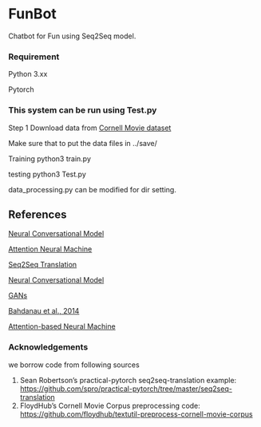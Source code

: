 # FunBot
Chatbot for Fun using Seq2Seq model. 


### Requirement
Python 3.xx

Pytorch 

### This system can be run using Test.py

Step 1
Download data from [Cornell Movie dataset](https://www.cs.cornell.edu/~cristian/Cornell_Movie-Dialogs_Corpus.html) 

Make sure that to put the data files in ../save/

Training python3 train.py

testing python3 Test.py

data_processing.py can be modified for dir setting.  


## References

[Neural Conversational Model](https://arxiv.org/abs/1506.05869)

[Attention Neural Machine](https://arxiv.org/abs/1508.04025)

[Seq2Seq Translation](https://pytorch.org/tutorials/intermediate/seq2seq_translation_tutorial.html)

[Neural Conversational Model](https://arxiv.org/abs/1506.05869)

[GANs](https://arxiv.org/abs/1406.2661)


[Bahdanau et al., 2014](https://arxiv.org/abs/1409.0473)

[Attention-based Neural Machine](https://arxiv.org/abs/1508.04025)


### Acknowledgements
we borrow code from following sources
1. Sean Robertson’s practical-pytorch seq2seq-translation example: https://github.com/spro/practical-pytorch/tree/master/seq2seq-translation
2. FloydHub’s Cornell Movie Corpus preprocessing code: https://github.com/floydhub/textutil-preprocess-cornell-movie-corpus
